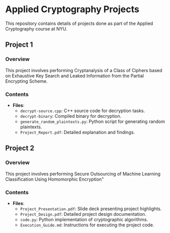 # Applied Cryptography Projects

This repository contains details of projects done as part of the Applied Cryptography course at NYU. 

## Project 1
### Overview
This project involves performing Cryptanalysis of a Class of Ciphers based on Exhaustive Key Search and Leaked Information from the Partial Encrypting Scheme.

### Contents
- **Files**:
  - `decrypt-source.cpp`: C++ source code for decryption tasks.
  - `decrypt-binary`: Compiled binary for decryption.
  - `generate_random_plaintexts.py`: Python script for generating random plaintexts.
  - `Project_Report.pdf`: Detailed explanation and findings.


## Project 2
### Overview
This project involves performing Secure Outsourcing of Machine Learning Classification Using Homomorphic Encryption"

### Contents
- **Files**:
  - `Project_Presentation.pdf`: Slide deck presenting project highlights.
  - `Project_Design.pdf`: Detailed project design documentation.
  - `code.py`: Python implementation of cryptographic algorithms.
  - `Execution_Guide.md`: Instructions for executing the project code.

